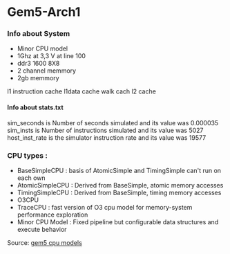 # Gem5-Arch1  
### Info about System
* Minor CPU model
* 1Ghz at 3,3 V at line 100  
* ddr3 1600 8X8  
* 2 channel memmory  
* 2gb memmory  


l1 instruction cache l1data cache walk cach l2 cache 

#### Info about stats.txt
sim_seconds is Number of seconds simulated and its value was 0.000035  
sim_insts is Number of instructions simulated and its value was 5027  
host_inst_rate is the simulator instruction rate and its value was 19577  



### CPU types :  
* BaseSimpleCPU : basis of AtomicSimple and TimingSimple can't run on each own
* AtomicSimpleCPU : Derived from BaseSimple, atomic memory accesses
* TimingSimpleCPU : Derived from BaseSimple, timing memory accesses
* O3CPU
* TraceCPU : fast version of O3 cpu model for memory-system performance exploration
* Minor CPU Model : Fixed pipeline but configurable data structures and execute behavior


Source: [gem5 cpu models](www.gem5.org/documentation/general_docs/cpu_models)
